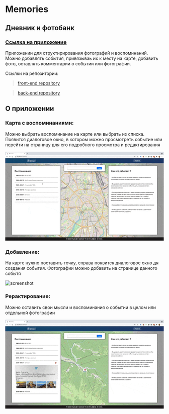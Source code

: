 # Memories

## Дневник и фотобанк

### [Ссылка на приложение](https://shellipov.github.io/memories_front)

Приложении для структирирования фотографий и воспоминаний. Можно добавлять события, привязываь их к месту на карте, добавить фото, оставлять комментарии о событии или фотографии.

Ссылки на репозитории:

>[front-end repository](https://github.com/shellipov/memories_front) 


>[back-end repository](https://github.com/shellipov/memories_back)


## О приложении

### Карта с воспоминаниями:
  Можно выбрать воспоминание на карте или выбрать из списка.
  Появится диалоговое окно, в котором можно просмотреть событие или перейти на страницу для его подробного просмотра и редактирования

![screenshot](readme-assets/screen_1.gif)

### Добавление:

  На карте нужно поставить точку, справа появится диалоговое окно дя создания события.
  Фотографии можно добавить на странице данного событя

![screenshot](readme-assets/screen_2.gif)

### Рерактирование:

  Можно оставить свои мысли и воспоминания о событии в целом или отдельной фотографии

![screenshot](readme-assets/screen_3.gif)

